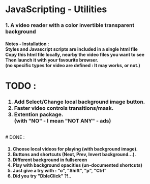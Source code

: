 # JavaScripting - Utilities
<h3>1. A video reader with a color invertible transparent background</h3>
<h4>Notes - Installation : <br>
        Styles and Javascript scripts are included in a single html file<br>
        Copy this html file locally, nearby the video files you want to see<br>
        Then launch it with your favourite browser.<br>
        (no specific types for video are defined : It may works, or not.)
</h4>

# TODO :
<h3>
    <ol>
      <li>Add Select/Change local background image button.</li>
      <li>Faster video controls transitions/mask.</li>
      <li>Extention package. <br>
             (with "NO" - I mean "NOT ANY" - ads)</li>
    </ol>
</h3>
<br>
# DONE :
<h4>
    <ol>
      <li>Choose local videos for playing (with background image).</li>
      <li>Buttons and shortcuts (Next, Prev, Invert background...).</li>
      <li>Different background in fullscreen
      <li>Play with background opacities (un-documented shortcuts)</li>
      <li>Just give a try with : "o", "Shift", "p", "Ctrl"</li>
      <li>Did you try "DbleClick" ?!..</li>
    </ol>
</h4>
        

